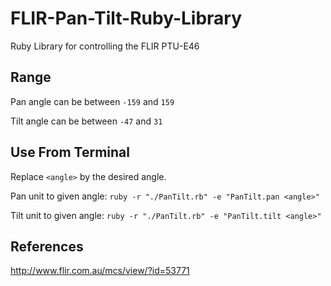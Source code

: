 # FLIR-Pan-Tilt-Ruby-Library
Ruby Library for controlling the FLIR PTU-E46

## Range
Pan angle can be between `-159` and `159`

Tilt angle can be between `-47` and `31`

## Use From Terminal
Replace `<angle>` by the desired angle.

Pan unit to given angle: `ruby -r "./PanTilt.rb" -e "PanTilt.pan <angle>"`

Tilt unit to given angle: `ruby -r "./PanTilt.rb" -e "PanTilt.tilt <angle>"`

## References
http://www.flir.com.au/mcs/view/?id=53771
